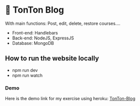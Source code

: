 # :strawberry: TonTon Blog
With main functions: Post, edit, delete, restore courses....
* Front-end: Handlebars
* Back-end: NodeJS, ExpressJS
* Database: MongoDB
## How to run the website locally
* npm run dev
* npm run watch

### Demo
Here is the demo link for my exercise using heroku: [TonTon-Blog](https://tonton-blog.herokuapp.com/)


